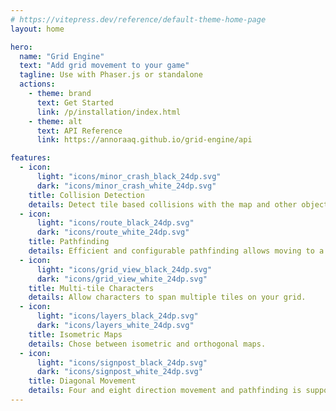```yaml
---
# https://vitepress.dev/reference/default-theme-home-page
layout: home

hero:
  name: "Grid Engine"
  text: "Add grid movement to your game"
  tagline: Use with Phaser.js or standalone
  actions:
    - theme: brand
      text: Get Started
      link: /p/installation/index.html
    - theme: alt
      text: API Reference
      link: https://annoraaq.github.io/grid-engine/api

features:
  - icon:
      light: "icons/minor_crash_black_24dp.svg"
      dark: "icons/minor_crash_white_24dp.svg"
    title: Collision Detection
    details: Detect tile based collisions with the map and other objects, supporting collision groups and multiple layers.
  - icon:
      light: "icons/route_black_24dp.svg"
      dark: "icons/route_white_24dp.svg"
    title: Pathfinding
    details: Efficient and configurable pathfinding allows moving to a target position or following other characters.
  - icon:
      light: "icons/grid_view_black_24dp.svg"
      dark: "icons/grid_view_white_24dp.svg"
    title: Multi-tile Characters
    details: Allow characters to span multiple tiles on your grid.
  - icon:
      light: "icons/layers_black_24dp.svg"
      dark: "icons/layers_white_24dp.svg"
    title: Isometric Maps
    details: Chose between isometric and orthogonal maps.
  - icon:
      light: "icons/signpost_black_24dp.svg"
      dark: "icons/signpost_white_24dp.svg"
    title: Diagonal Movement
    details: Four and eight direction movement and pathfinding is supported.
---
```

